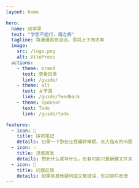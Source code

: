 ```yaml
---
layout: home

hero:
  name: 劝学录
  text: "学而不能行，谓之病"
  tagline: 路漫漫其修道远，吾将上下而求索
  image:
    src: /logo.png
    alt: VitePress
  actions:
    - theme: brand
      text: 查看目录
      link: /guide/
    - theme: alt
      text: 关于我
      link: /guide/feedback
    - theme: sponsor
      text: Todo
      link: /guide/todo

features:
  - icon: 📝
    title: 踩坑笔记
    details: 记录一下那些让我辗转难眠、无人指点的问题
  - icon: 💡
    title: 灵感迸发
    details: 想到什么就写什么，也有可能只是新建文件夹
  - icon: 🌰
    title: 问题反馈
    details: 如果有其他疑问或文章错误，欢迎邮件反馈
---
```


